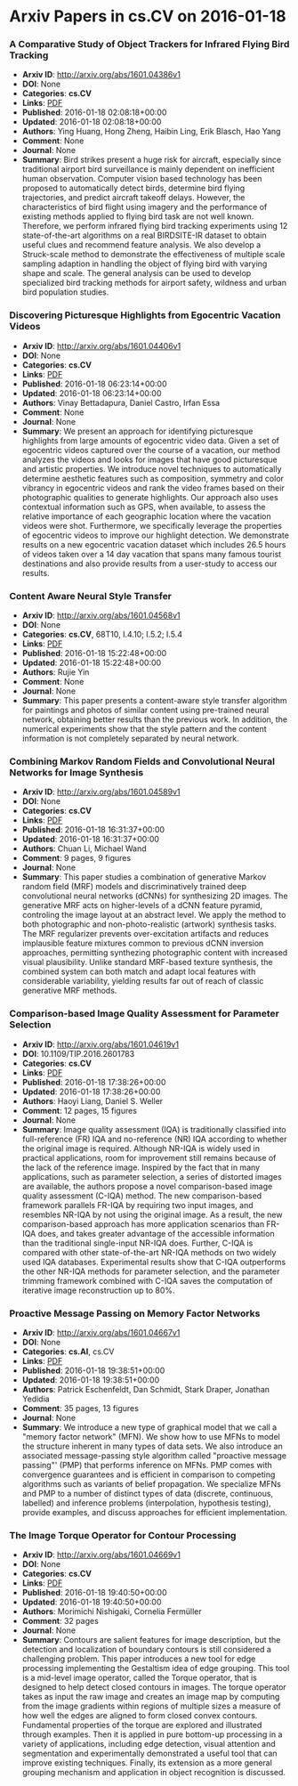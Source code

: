 # Arxiv Papers in cs.CV on 2016-01-18
### A Comparative Study of Object Trackers for Infrared Flying Bird Tracking
- **Arxiv ID**: http://arxiv.org/abs/1601.04386v1
- **DOI**: None
- **Categories**: **cs.CV**
- **Links**: [PDF](http://arxiv.org/pdf/1601.04386v1)
- **Published**: 2016-01-18 02:08:18+00:00
- **Updated**: 2016-01-18 02:08:18+00:00
- **Authors**: Ying Huang, Hong Zheng, Haibin Ling, Erik Blasch, Hao Yang
- **Comment**: None
- **Journal**: None
- **Summary**: Bird strikes present a huge risk for aircraft, especially since traditional airport bird surveillance is mainly dependent on inefficient human observation. Computer vision based technology has been proposed to automatically detect birds, determine bird flying trajectories, and predict aircraft takeoff delays. However, the characteristics of bird flight using imagery and the performance of existing methods applied to flying bird task are not well known. Therefore, we perform infrared flying bird tracking experiments using 12 state-of-the-art algorithms on a real BIRDSITE-IR dataset to obtain useful clues and recommend feature analysis. We also develop a Struck-scale method to demonstrate the effectiveness of multiple scale sampling adaption in handling the object of flying bird with varying shape and scale. The general analysis can be used to develop specialized bird tracking methods for airport safety, wildness and urban bird population studies.



### Discovering Picturesque Highlights from Egocentric Vacation Videos
- **Arxiv ID**: http://arxiv.org/abs/1601.04406v1
- **DOI**: None
- **Categories**: **cs.CV**
- **Links**: [PDF](http://arxiv.org/pdf/1601.04406v1)
- **Published**: 2016-01-18 06:23:14+00:00
- **Updated**: 2016-01-18 06:23:14+00:00
- **Authors**: Vinay Bettadapura, Daniel Castro, Irfan Essa
- **Comment**: None
- **Journal**: None
- **Summary**: We present an approach for identifying picturesque highlights from large amounts of egocentric video data. Given a set of egocentric videos captured over the course of a vacation, our method analyzes the videos and looks for images that have good picturesque and artistic properties. We introduce novel techniques to automatically determine aesthetic features such as composition, symmetry and color vibrancy in egocentric videos and rank the video frames based on their photographic qualities to generate highlights. Our approach also uses contextual information such as GPS, when available, to assess the relative importance of each geographic location where the vacation videos were shot. Furthermore, we specifically leverage the properties of egocentric videos to improve our highlight detection. We demonstrate results on a new egocentric vacation dataset which includes 26.5 hours of videos taken over a 14 day vacation that spans many famous tourist destinations and also provide results from a user-study to access our results.



### Content Aware Neural Style Transfer
- **Arxiv ID**: http://arxiv.org/abs/1601.04568v1
- **DOI**: None
- **Categories**: **cs.CV**, 68T10, I.4.10; I.5.2; I.5.4
- **Links**: [PDF](http://arxiv.org/pdf/1601.04568v1)
- **Published**: 2016-01-18 15:22:48+00:00
- **Updated**: 2016-01-18 15:22:48+00:00
- **Authors**: Rujie Yin
- **Comment**: None
- **Journal**: None
- **Summary**: This paper presents a content-aware style transfer algorithm for paintings and photos of similar content using pre-trained neural network, obtaining better results than the previous work. In addition, the numerical experiments show that the style pattern and the content information is not completely separated by neural network.



### Combining Markov Random Fields and Convolutional Neural Networks for Image Synthesis
- **Arxiv ID**: http://arxiv.org/abs/1601.04589v1
- **DOI**: None
- **Categories**: **cs.CV**
- **Links**: [PDF](http://arxiv.org/pdf/1601.04589v1)
- **Published**: 2016-01-18 16:31:37+00:00
- **Updated**: 2016-01-18 16:31:37+00:00
- **Authors**: Chuan Li, Michael Wand
- **Comment**: 9 pages, 9 figures
- **Journal**: None
- **Summary**: This paper studies a combination of generative Markov random field (MRF) models and discriminatively trained deep convolutional neural networks (dCNNs) for synthesizing 2D images. The generative MRF acts on higher-levels of a dCNN feature pyramid, controling the image layout at an abstract level. We apply the method to both photographic and non-photo-realistic (artwork) synthesis tasks. The MRF regularizer prevents over-excitation artifacts and reduces implausible feature mixtures common to previous dCNN inversion approaches, permitting synthezing photographic content with increased visual plausibility. Unlike standard MRF-based texture synthesis, the combined system can both match and adapt local features with considerable variability, yielding results far out of reach of classic generative MRF methods.



### Comparison-based Image Quality Assessment for Parameter Selection
- **Arxiv ID**: http://arxiv.org/abs/1601.04619v1
- **DOI**: 10.1109/TIP.2016.2601783
- **Categories**: **cs.CV**
- **Links**: [PDF](http://arxiv.org/pdf/1601.04619v1)
- **Published**: 2016-01-18 17:38:26+00:00
- **Updated**: 2016-01-18 17:38:26+00:00
- **Authors**: Haoyi Liang, Daniel S. Weller
- **Comment**: 12 pages, 15 figures
- **Journal**: None
- **Summary**: Image quality assessment (IQA) is traditionally classified into full-reference (FR) IQA and no-reference (NR) IQA according to whether the original image is required. Although NR-IQA is widely used in practical applications, room for improvement still remains because of the lack of the reference image. Inspired by the fact that in many applications, such as parameter selection, a series of distorted images are available, the authors propose a novel comparison-based image quality assessment (C-IQA) method. The new comparison-based framework parallels FR-IQA by requiring two input images, and resembles NR-IQA by not using the original image. As a result, the new comparison-based approach has more application scenarios than FR-IQA does, and takes greater advantage of the accessible information than the traditional single-input NR-IQA does. Further, C-IQA is compared with other state-of-the-art NR-IQA methods on two widely used IQA databases. Experimental results show that C-IQA outperforms the other NR-IQA methods for parameter selection, and the parameter trimming framework combined with C-IQA saves the computation of iterative image reconstruction up to 80%.



### Proactive Message Passing on Memory Factor Networks
- **Arxiv ID**: http://arxiv.org/abs/1601.04667v1
- **DOI**: None
- **Categories**: **cs.AI**, cs.CV
- **Links**: [PDF](http://arxiv.org/pdf/1601.04667v1)
- **Published**: 2016-01-18 19:38:51+00:00
- **Updated**: 2016-01-18 19:38:51+00:00
- **Authors**: Patrick Eschenfeldt, Dan Schmidt, Stark Draper, Jonathan Yedidia
- **Comment**: 35 pages, 13 figures
- **Journal**: None
- **Summary**: We introduce a new type of graphical model that we call a "memory factor network" (MFN). We show how to use MFNs to model the structure inherent in many types of data sets. We also introduce an associated message-passing style algorithm called "proactive message passing"' (PMP) that performs inference on MFNs. PMP comes with convergence guarantees and is efficient in comparison to competing algorithms such as variants of belief propagation. We specialize MFNs and PMP to a number of distinct types of data (discrete, continuous, labelled) and inference problems (interpolation, hypothesis testing), provide examples, and discuss approaches for efficient implementation.



### The Image Torque Operator for Contour Processing
- **Arxiv ID**: http://arxiv.org/abs/1601.04669v1
- **DOI**: None
- **Categories**: **cs.CV**
- **Links**: [PDF](http://arxiv.org/pdf/1601.04669v1)
- **Published**: 2016-01-18 19:40:50+00:00
- **Updated**: 2016-01-18 19:40:50+00:00
- **Authors**: Morimichi Nishigaki, Cornelia Fermüller
- **Comment**: 32 pages
- **Journal**: None
- **Summary**: Contours are salient features for image description, but the detection and localization of boundary contours is still considered a challenging problem. This paper introduces a new tool for edge processing implementing the Gestaltism idea of edge grouping. This tool is a mid-level image operator, called the Torque operator, that is designed to help detect closed contours in images. The torque operator takes as input the raw image and creates an image map by computing from the image gradients within regions of multiple sizes a measure of how well the edges are aligned to form closed convex contours. Fundamental properties of the torque are explored and illustrated through examples. Then it is applied in pure bottom-up processing in a variety of applications, including edge detection, visual attention and segmentation and experimentally demonstrated a useful tool that can improve existing techniques. Finally, its extension as a more general grouping mechanism and application in object recognition is discussed.




